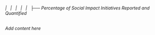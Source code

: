###### |   |   |   |   |   ├── Percentage of Social Impact Initiatives Reported and Quantified

*Add content here*